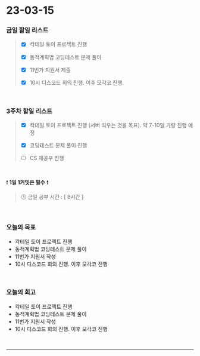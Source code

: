 # 23-03-15
### 금일 할일 리스트
> - [x]  칵테일 토이 프로젝트 진행
>
> - [x]  동적계획법 코딩테스트 문제 풀이
> 
> - [x]  11번가 지원서 제출
>
> - [x]  10시 디스코드 회의 진행. 이후 모각코 진행


<br/>

### 3주차 할일 리스트  
> - [x]  칵테일 토이 프로젝트 진행 (서버 띄우는 것을 목표). 약 7-10일 가량 진행 예정
>
> - [x]  코딩테스트 문제 풀이 진행
>
> - [ ]  CS 재공부 진행

<br/>

❗ **1일 1커밋은 필수** ❗
> 🕒 금일 공부 시간 : [ 8시간 ]
  
<br/>

### 오늘의 목표
- 칵테일 토이 프로젝트 진행
- 동적계획법 코딩테스트 문제 풀이
- 11번가 지원서 작성
- 10시 디스코드 회의 진행. 이후 모각코 진행

<br>

### 오늘의 회고
- 칵테일 토이 프로젝트 진행
- 동적계획법 코딩테스트 문제 풀이
- 11번가 지원서 작성
- 10시 디스코드 회의 진행. 이후 모각코 진행


<br/>

------------  